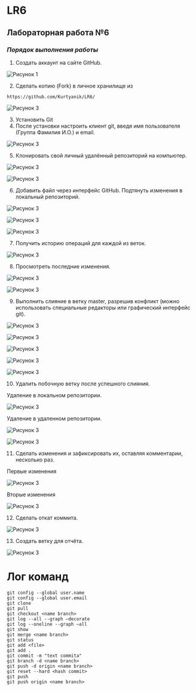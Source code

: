 # LR6
## Лабораторная работа №6

### ***Порядок выполнения работы***
1. Создать аккаунт на сайте GitHub.

![Рисунок 1](LR_screenshots/0.JPG)

2. Сделать копию (Fork) в личное хранилище из 
```
https://github.com/Kurtyanik/LR6/
```

![Рисунок 3](LR_screenshots/2.JPG)

3. Установить Git 
4. После установки настроить клиент git, введя имя пользователя (Группа 
Фамилия И.О.) и email.

![Рисунок 3](LR_screenshots/1.jpg)

5. Клонировать свой личный удалённый репозиторий на компьютер.

![Рисунок 3](LR_screenshots/3.jpg)

![Рисунок 3](LR_screenshots/4.jpg)

6. Добавить файл через интерфейс GitHub. Подтянуть изменения в 
локальный репозиторий.

![Рисунок 3](LR_screenshots/5.jpg)

![Рисунок 3](LR_screenshots/6.jpg)

![Рисунок 3](LR_screenshots/7.jpg)

7. Получить историю операций для каждой из веток.

![Рисунок 3](LR_screenshots/8.jpg)

8. Просмотреть последние изменения.

![Рисунок 3](LR_screenshots/9.jpg)

![Рисунок 3](LR_screenshots/10.jpg)

9. Выполнить слияние в ветку master, разрешив конфликт (можно 
использовать специальные редакторы или графический интерфейс git).

![Рисунок 3](LR_screenshots/11.jpg)

![Рисунок 3](LR_screenshots/12.jpg)

![Рисунок 3](LR_screenshots/13.jpg)

![Рисунок 3](LR_screenshots/14.jpg)

![Рисунок 3](LR_screenshots/15.jpg)

10. Удалить побочную ветку после успешного слияния.

Удаление в локальном репозитории.

![Рисунок 3](LR_screenshots/16.jpg)

Удаление в удаленном репозитории.

![Рисунок 3](LR_screenshots/17.jpg)

![Рисунок 3](LR_screenshots/18.jpg)

11. Сделать изменения и зафиксировать их, оставляя комментарии, 
несколько раз.

Первые изменения

![Рисунок 3](LR_screenshots/19.jpg)

Вторые изменения

![Рисунок 3](LR_screenshots/20.jpg)

12. Сделать откат коммита.

![Рисунок 3](LR_screenshots/21.jpg)

13. Создать ветку для отчёта.

![Рисунок 3](LR_screenshots/22.jpg)

# Лог команд
```
git config --global user.name
git config --global user.email
git clone
git pull
git checkout <name branch>
git log --all --graph –decorate
git log --oneline --graph –all
git show
git merge <name branch>
git status
git add <file>
git add .
git commit -m "text commita"
git branch -d <name branch>
git push -d origin <name branch>
git reset --hard <hash commit>
git push
git push origin <name branch>
```